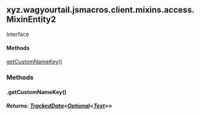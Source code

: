 

xyz.wagyourtail.jsmacros.client.mixins.access.MixinEntity2
----------------------------------------------------------

Interface
#### 

#### Methods

[getCustomNameKey()](#getCustomNameKey-)



### Methods

#### .getCustomNameKey()


##### Returns: [TrackedData](https://wagyourtail.xyz/Projects/MinecraftMappingViewer/App?mapping=INTERMEDIARY,YARN&version=1.20.5&search=net/minecraft/entity/data/TrackedData)<[Optional](https://docs.oracle.com/javase/8/docs/api/index.html?java/util/Optional.html)<[Text](https://wagyourtail.xyz/Projects/MinecraftMappingViewer/App?mapping=INTERMEDIARY,YARN&version=1.20.5&search=net/minecraft/text/Text)>>




